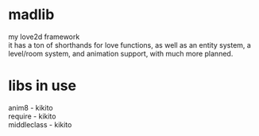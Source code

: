 # madlib
my love2d framework  
it has a ton of shorthands for love functions, as well as an entity system, a level/room system, and animation support, with much more planned.  
# libs in use  
anim8 - kikito  
require - kikito  
middleclass - kikito 
